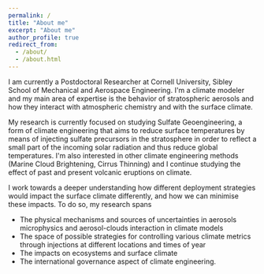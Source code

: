 ```yaml
---
permalink: /
title: "About me"
excerpt: "About me"
author_profile: true
redirect_from: 
  - /about/
  - /about.html
---
```


I am currently a Postdoctoral Researcher at Cornell University, Sibley School of Mechanical and Aerospace Engineering. I'm a climate modeler and my main area of expertise is the behavior of stratospheric aerosols and how they interact with atmospheric chemistry and with the surface climate. 

My research is currently focused on studying Sulfate Geoengineering, a form of climate engineering that aims to reduce surface temperatures by means of injecting sulfate precursors in the stratosphere in order to reflect a small part of the incoming solar radiation and thus reduce global temperatures. I'm also interested in other climate engineering methods (Marine Cloud Brightening, Cirrus Thinning) and I continue studying the effect of past and present volcanic eruptions on climate.

I work towards a deeper understanding how different deployment strategies would impact the surface climate differently, and how we can minimise these impacts. 
To do so, my research spans 

* The physical mechanisms and sources of uncertainties in aerosols microphysics and aerosol-clouds interaction in climate models 
* The space of possible strategies for controlling various climate metrics through injections at different locations and times of year 
* The impacts on ecosystems and surface climate 
* The international governance aspect of climate engineering.


